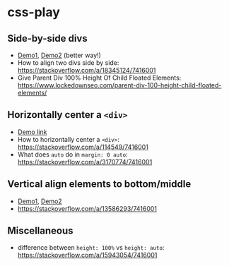 # css-play

## Side-by-side divs
* [Demo1](demo/01a.html), [Demo2](demo/01b.html) (better way!)
* How to align two divs side by side: https://stackoverflow.com/a/18345124/7416001
* Give Parent Div 100% Height Of Child Floated Elements: https://www.lockedownseo.com/parent-div-100-height-child-floated-elements/

## Horizontally center a `<div>`
* [Demo link](demo/02.html)
* How to horizontally center a `<div>`: https://stackoverflow.com/a/114549/7416001
* What does `auto` do in `margin: 0 auto`: https://stackoverflow.com/a/3170774/7416001

## Vertical align elements to bottom/middle
* [Demo1](demo/03.html), [Demo2](demo/04.html)
* https://stackoverflow.com/a/13586293/7416001

## Miscellaneous
* difference between `height: 100%` vs `height: auto`: https://stackoverflow.com/a/15943054/7416001
